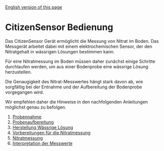 [English version of this page](https://github.com/CitizenSensor/CitizenSensor/blob/master/Wiki/CS_Usage.md)

# CitizenSensor Bedienung #

Das CitizenSensor Gerät ermöglicht die Messung von Nitrat im Boden. Das Messgerät arbeitet dabei mit einem elektrochemischen Sensor, der den Nitratgehalt in  wässrigen Lösungen bestimmen kann.

Für eine Nitratmessung im Boden müssen daher zunächst einige Schritte durchlaufen werden, um aus einer Bodenprobe eine wässrige Lösung herzustellen.

Die Genaugigkeit des Nitrat-Messwertes hängt stark davon ab, wie sorgfältig bei der Entnahme und der Aufbereitung der Bodenprobe vorgegangen wird.

Wir empfehlen daher die Hinweise in den nachfolgenden Anleitungen möglichst genau zu befolgen.

1. [Probennahme](https://github.com/CitizenSensor/CitizenSensor/blob/master/Wiki/CS_Usage_SoilSampling-DE.md)
2. [Probenaufbereitung](https://github.com/CitizenSensor/CitizenSensor/blob/master/Wiki/CS_Usage_SoilPreparation-DE.md)
3. [Herstellung Wässrige Lösung](https://github.com/CitizenSensor/CitizenSensor/blob/master/Wiki/CS_Usage_AqueousSolution-DE.md)
4. [Vorbereitungen für die Nitratmessung](https://github.com/CitizenSensor/CitizenSensor/blob/master/Wiki/CS_Usage_Preparation-DE.md)
5. [Nitratmessung](https://github.com/CitizenSensor/CitizenSensor/blob/master/Wiki/CS_Usage_Measurement-DE.md)
6. [Interpretation der Messwerte](https://github.com/CitizenSensor/CitizenSensor/blob/master/Wiki/CS_Usage_Interpretation-DE.md)